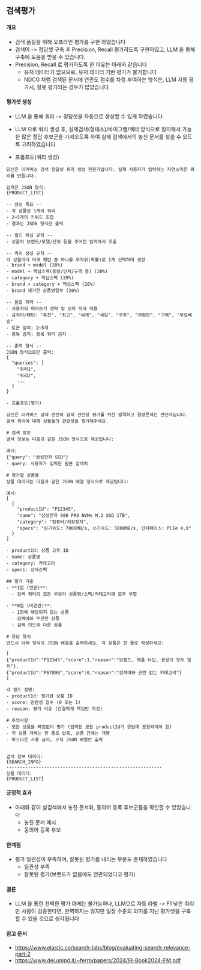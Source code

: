 ## 검색평가

#### 개요
- 검색 품질을 위해 오프라인 평가를 구현 하였습니다
- 검색어 -> 정답셋 구축 후 Precision, Recall 평가하도록 구현하였고, LLM 을 통해 구축에 도움을 받을 수 있습니다.
- Precision, Recall 로 평가하도록 한 이유는 아래와 같습니다
  - 유저 데이터가 없으므로, 유저 데이터 기반 평가가 불가합니다
  - NDCG 처럼 검색된 문서에 연관도 점수를 차등 부여하는 방식은, LLM 자동 평가시, 잘못 평가되는 경우가 많았습니다


#### 평가셋 생성
- LLM 을 통해 쿼리 -> 정답셋을 자동으로 생성할 수 있게 하였습니다
- LLM 으로 쿼리 생성 후, 실제검색(형태소)/바이그램/벡터 방식으로 질의해서 가능한 많은 정답 후보군을 가져오도록 하여 실제 검색에서의 놓친 문서를 찾을 수 있도록 고려하였습니다
  
- 프롬프트(쿼리 생성)
```
당신은 이커머스 검색 정답셋 쿼리 생성 전문가입니다. 실제 사용자가 입력하는 자연스러운 쿼리를 만듭니다.

입력은 JSON 형식:
{PRODUCT_LIST}

-- 생성 목표 --
- 각 상품당 1개의 쿼리
- 2~5개의 키워드 조합
- 결과는 JSON 형식만 출력

-- 필드 파싱 규칙 --
- 상품의 브랜드/모델/단위 등을 주어진 입력에서 추출

-- 쿼리 생성 규칙 --
각 상품마다 아래 패턴 중 하나를 무작위(확률)로 1개 선택하여 생성
- brand + model (20%)
- model + 핵심스펙(용량/인치/규격 등) (20%)
- category + 핵심스펙 (20%)
- brand + category + 핵심스펙 (20%)
- brand 제거한 상품명일부 (20%)

-- 품질 제약 --
- 사용자의 띄어쓰기 생략 및 오타 적극 적용
- 금칙어/패턴: "추천", "최고", "싸게", "세일", "쿠폰", "저렴한", "구매", "무료배송"
- 토큰 길이: 2~5개
- 중복 방지: 중복 쿼리 금지

-- 출력 형식 --
JSON 형식으로만 출력:
{
  "queries": [
    "쿼리1",
    "쿼리2",
    ...
  ]
}
```
    - 프롬프트(평가)
```
당신은 이커머스 검색 엔진의 검색 관련성 평가를 위한 엄격하고 결정론적인 판단자입니다.
검색 쿼리에 대해 상품들의 관련성을 평가해주세요.

# 검색 정보
검색 정보는 다음과 같은 JSON 형식으로 제공됩니다:

예시:
{"query": "삼성전자 SSD"}
- query: 사용자가 입력한 원본 검색어

# 평가할 상품들
상품 데이터는 다음과 같은 JSON 배열 형식으로 제공됩니다:

예시:
[
  {
    "productId": "P12345",
    "name": "삼성전자 980 PRO NVMe M.2 SSD 1TB",
    "category": "컴퓨터/저장장치",
    "specs": "읽기속도: 7000MB/s, 쓰기속도: 5000MB/s, 인터페이스: PCIe 4.0"
  }
]

- productId: 상품 고유 ID
- name: 상품명
- category: 카테고리
- specs: 상세스펙

## 평가 기준
- **1점 (연관)**: 
  - 검색 쿼리의 모든 부분이 상품명/스펙/카테고리에 모두 부합
  
- **0점 (비연관)**: 
  - 1점에 해당되지 않는 상품
  - 검색어와 무관한 상품
  - 검색 의도와 다른 상품

# 응답 형식
반드시 아래 형식의 JSON 배열을 출력하세요. 각 상품은 한 줄로 작성하세요:

[
{"productId":"P12345","score":1,"reason":"브랜드, 제품 타입, 용량이 모두 일치"},
{"productId":"P67890","score":0,"reason":"검색어와 관련 없는 카테고리"}
]

각 필드 설명:
- productId: 평가한 상품 ID
- score: 관련성 점수 (0 또는 1)
- reason: 평가 이유 (간결하게 핵심만 작성)

# 주의사항
- 모든 상품을 빠짐없이 평가 (입력된 모든 productId가 응답에 포함되어야 함)
- 각 상품 객체는 한 줄로 압축, 상품 간에는 개행
- 마크다운 사용 금지, 오직 JSON 배열만 출력


검색 정보 데이터:
{SEARCH_INFO}
----------------------------------------------------------
상품 데이터:
{PRODUCT_LIST}
```

#### 긍정적 효과
- 아래와 같이 실검색에서 놓친 문서와, 동의어 등록 후보군들을 확인할 수 있었습니다
  - 놓친 문서 예시
  - 동의어 등록 후보   

#### 한계점
- 평가 일관성이 부족하며, 잘못된 평가를 내리는 부분도 존재하였습니다
  - 일관성 부족
  - 잘못된 평가(브랜드가 없음에도 연관되었다고 평가)

#### 결론
- LLM 을 통한 완벽한 평가 대체는 불가능하나, LLM으로 자동 라벨 -> F1 낮은 쿼리만 사람이 검증한다면, 완벽하지는 않지만 일정 수준의 의미를 지닌 평가셋을 구축할 수 있을 것으로 생각됩니다

#### 참고 문서
  - https://www.elastic.co/search-labs/blog/evaluating-search-relevance-part-2
  - https://www.dei.unipd.it/~ferro/papers/2024/IR-Book2024-FM.pdf